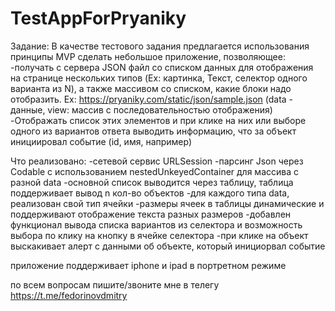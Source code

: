 # TestAppForPryaniky

Задание:
В качестве тестового задания предлагается использования принципы MVP сделать небольшое приложение, позволяющее:
-получать с сервера JSON файл со списком данных для отображения на странице нескольких 
типов (Ex: картинка, Текст, селектор одного варианта из N), а также массивом со списком, какие блоки надо отобразить.
Ex: https://pryaniky.com/static/json/sample.json (data - данные, view: массив с последовательностью отображения)
-Отображать список этих элементов и при клике на них или выборе одного из вариантов ответа выводить информацию,
что за объект инициировал событие (id, имя, например)

Что реализовано:
-сетевой сервис URLSession 
-парсинг Json через Codable с использованием nestedUnkeyedContainer для массива с разной data
-основной список выводится через таблицу, таблица поддерживает вывод n кол-во объектов
-для каждого типа data, реализован свой тип ячейки
-размеры ячеек в таблицы динамические и поддерживают отображение текста разных размеров
-добавлен функционал вывода списка вариантов из селектора и возможность выбора по клику на кнопку в ячейке селектора
-при клике на объект выскакивает алерт с данными об объекте, который инициорвал событие

приложение поддерживает iphone и ipad в портретном режиме


по всем вопросам пишите/звоните мне в телегу https://t.me/fedorinovdmitry
